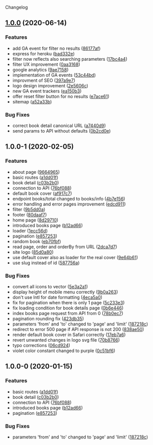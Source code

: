 Changelog
## [1.0.0](https://github.com/knuhol/dkdb-fe/compare/v1.0.0-1...v1.0.0) (2020-06-14)


### Features

* add GA event for filter no results ([86177af](https://github.com/knuhol/dkdb-fe/commit/86177af8305ae4dca6047db84fc6168dd6bc5526))
* express for heroku ([bad332e](https://github.com/knuhol/dkdb-fe/commit/bad332ea808bbb7fd8cdf680a27dabeaf041b138))
* filter now reflects also searching parameters ([17bc4a4](https://github.com/knuhol/dkdb-fe/commit/17bc4a4cda02a3dd0d8a334025561a3f52a9471b))
* filter UX improvement ([0aa3168](https://github.com/knuhol/dkdb-fe/commit/0aa3168bb2a99a8dc90132f35f37e58bd2bdb9b1))
* google analytics ([9ae7158](https://github.com/knuhol/dkdb-fe/commit/9ae7158286af2e8aa92f14981c033edc148d9795))
* implementation of GA events ([53c44bd](https://github.com/knuhol/dkdb-fe/commit/53c44bdc8775d13c2ca18fa7f99720a1e2ba565e))
* improvment of SEO ([397a9e7](https://github.com/knuhol/dkdb-fe/commit/397a9e7927496ca3dfa550099fce7a0b5160045c))
* logo design improvement ([2e5606c](https://github.com/knuhol/dkdb-fe/commit/2e5606c33b346e2a4bc8a940324a81a106b4d44d))
* new GA event trackers ([ea150b3](https://github.com/knuhol/dkdb-fe/commit/ea150b3661b279a66fe33a33ca224e038be543f9))
* offer reset filter button for no results ([e7ace61](https://github.com/knuhol/dkdb-fe/commit/e7ace61a38efb531463c30c74f0f0823da44eec5))
* sitemap ([a52a33b](https://github.com/knuhol/dkdb-fe/commit/a52a33bf4808b85aa0f249eafef097ff2a7e83ee))


### Bug Fixes

* correct book detail canonical URL ([a7440d9](https://github.com/knuhol/dkdb-fe/commit/a7440d9826e68ae3db46b5acd175a28574501d16))
* send params to API without defaults ([0b2cd0e](https://github.com/knuhol/dkdb-fe/commit/0b2cd0e34940768bcf99314284e667b37737d448))

## 1.0.0-1 (2020-02-05)


### Features

* about page ([9664965](https://github.com/knuhol/dkdb-fe/commit/96649656faa30ea01daacb15564810f7c2455086))
* basic routes ([a1dd01f](https://github.com/knuhol/dkdb-fe/commit/a1dd01fabcdb9119f379a0db4f9807d94cef3966))
* book detail ([c03b2b0](https://github.com/knuhol/dkdb-fe/commit/c03b2b059e798bdac839403b3d2fbc64f0050bf4))
* connection to API ([76bf088](https://github.com/knuhol/dkdb-fe/commit/76bf088b84cb228c3bae6983049eaa6976bb8930))
* default book cover ([af917c7](https://github.com/knuhol/dkdb-fe/commit/af917c7dde093e52a6b4c211c6f207ce2160341f))
* endpoint books/total changed to books/info ([4b7e156](https://github.com/knuhol/dkdb-fe/commit/4b7e1565de9f7196a32cdbad17dda16413e42309))
* error handling and error pages improvement ([edcd911](https://github.com/knuhol/dkdb-fe/commit/edcd9113c0d5760bf3899096d070a506aa8fabb6))
* filter ([9b5dd0a](https://github.com/knuhol/dkdb-fe/commit/9b5dd0a8196ed0171aae33f4ce45cbf9e434cbab))
* footer ([80daaf7](https://github.com/knuhol/dkdb-fe/commit/80daaf7719817eac424bc144ef09a82f4f1de7ae))
* home page ([8d29710](https://github.com/knuhol/dkdb-fe/commit/8d297103c8b6d164aabbd30e9993c92926c93c55))
* introduced books page ([b12ad66](https://github.com/knuhol/dkdb-fe/commit/b12ad66b6d75e910bc739bdca05b046689a05b8f))
* loader ([1ecc56d](https://github.com/knuhol/dkdb-fe/commit/1ecc56d61300b16bf8760690b706e2efedc31eaf))
* pagination ([e857253](https://github.com/knuhol/dkdb-fe/commit/e8572534cd6fc798405a6dbaaa251cc762a9618f))
* random book ([eb70fbf](https://github.com/knuhol/dkdb-fe/commit/eb70fbfb75928adc0e48ba9783390d3c25318674))
* read page, order and orderBy from URL ([2dca7d7](https://github.com/knuhol/dkdb-fe/commit/2dca7d754ed1f5a903b5ebe58bc375e2acf5af4b))
* site logo ([85d0a80](https://github.com/knuhol/dkdb-fe/commit/85d0a80c1a9d513597c8ee0f03e026ff59f0147e))
* use default cover also as loader for the real cover ([9e64b61](https://github.com/knuhol/dkdb-fe/commit/9e64b61a035aeb15bdab5908ee150ffbb2d0e648))
* use slug instead of id ([587756a](https://github.com/knuhol/dkdb-fe/commit/587756ae9a3724c418a987db916738a6d5da36dc))


### Bug Fixes

* convert all icons to vector ([5e3a2a1](https://github.com/knuhol/dkdb-fe/commit/5e3a2a144d4c0b75fd164010fd7e68f7766ff6f5))
* display height of mobile menu correctly ([9b0a263](https://github.com/knuhol/dkdb-fe/commit/9b0a263506cbe64b543a9cc7468f6700c32f6b46))
* don't use Intl for date formatting ([4eca5a0](https://github.com/knuhol/dkdb-fe/commit/4eca5a043f9894afc0c8d120ed314a30eeb31d5a))
* fix for pagination when there is only 1 page ([5c233e3](https://github.com/knuhol/dkdb-fe/commit/5c233e3facdf1590ceb2936fca1cd316efdb6da9))
* fix loading condition for book details page ([0b6e446](https://github.com/knuhol/dkdb-fe/commit/0b6e446565b072ff80082beb7534f94d115bfd88))
* index books page request from API from 0 ([78b0ec7](https://github.com/knuhol/dkdb-fe/commit/78b0ec728ec75de41d957e0e335f9860ae58f243))
* pagination rounding fix ([423db35](https://github.com/knuhol/dkdb-fe/commit/423db35391d59c462f3cd9b18e6e6d9c1bc8374e))
* parameters 'from' and 'to' changed to 'page' and 'limit' ([187218c](https://github.com/knuhol/dkdb-fe/commit/187218c7bd02547ac022df962205b36ec2d02d1f))
* redirect to error 500 page if API response is not 200 ([838ae50](https://github.com/knuhol/dkdb-fe/commit/838ae50f55b98bf7015386feb297a1483e276376))
* render default book cover in Safari correctly ([17eb7a6](https://github.com/knuhol/dkdb-fe/commit/17eb7a6f81bdaa17d985bb28ec197640514c7c79))
* revert unwanted changes in logo svg file ([70b8766](https://github.com/knuhol/dkdb-fe/commit/70b8766882e5d946a25e6316393787850af6a673))
* typo corrections ([06cd924](https://github.com/knuhol/dkdb-fe/commit/06cd924199b9b60b8bb819e95c913a5674a7a0e9))
* violet color constant changed to purple ([0c51bf6](https://github.com/knuhol/dkdb-fe/commit/0c51bf68a9bed4aebad7c5e8795f3ab183efc591))

## 1.0.0-0 (2020-01-15)


### Features

* basic routes ([a1dd01f](https://github.com/knuhol/dkdb-fe/commit/a1dd01fabcdb9119f379a0db4f9807d94cef3966))
* book detail ([c03b2b0](https://github.com/knuhol/dkdb-fe/commit/c03b2b059e798bdac839403b3d2fbc64f0050bf4))
* connection to API ([76bf088](https://github.com/knuhol/dkdb-fe/commit/76bf088b84cb228c3bae6983049eaa6976bb8930))
* introduced books page ([b12ad66](https://github.com/knuhol/dkdb-fe/commit/b12ad66b6d75e910bc739bdca05b046689a05b8f))
* pagination ([e857253](https://github.com/knuhol/dkdb-fe/commit/e8572534cd6fc798405a6dbaaa251cc762a9618f))


### Bug Fixes

* parameters 'from' and 'to' changed to 'page' and 'limit' ([187218c](https://github.com/knuhol/dkdb-fe/commit/187218c7bd02547ac022df962205b36ec2d02d1f))
